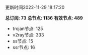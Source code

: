 更新时间2022-11-29 18:17:20

**总订阅: 73**
**总节点: 1136**
**有效节点: 489**
- trojan节点: 125
- v2ray节点: 333
- ss节点: 15
- ssr节点: 16
